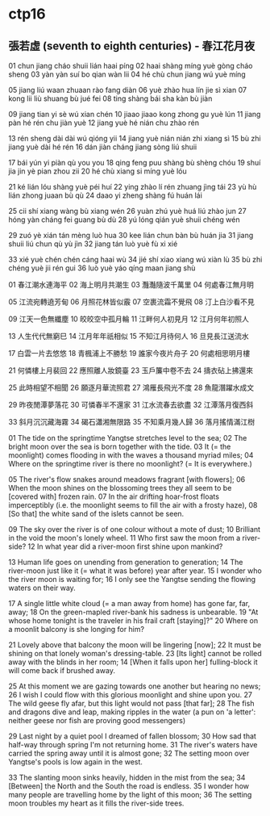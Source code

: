 # ctp16
## 張若虛 (seventh to eighth centuries) - 春江花月夜

01 chun jiang cháo shuii lián haai píng
02 haai shàng míng yuè gòng cháo sheng
03 yàn yàn suí bo qian wàn lii
04 hé chù chun jiang wú yuè míng

05 jiang liú waan zhuaan rào fang diàn
06 yuè zhào hua lín jie sì xian
07 kong lii liù shuang bù jué fei
08 ting shàng bái sha kàn bù jiàn

09 jiang tian yi sè wú xian chén
10 jiaao jiaao kong zhong gu yuè lún
11 jiang pàn hé rén chu jiàn yuè
12 jiang yuè hé nián chu zhào rén

13 rén sheng dài dài wú qióng yii
14 jiang yuè nián nián zhi xiang sì
15 bù zhi jiang yuè dài hé rén
16 dán jiàn cháng jiang sòng liú shuii

17 bái yún yi piàn qù you you
18 qing feng puu shàng bù shèng chóu
19 shuí jia jin yè pian zhou zii
20 hé chù xiang si míng yuè lóu

21 ké lián lóu shàng yuè péi huí
22 ying zhào lí rén zhuang jìng tái
23 yù hù lián zhong juaan bù qù
24 daao yi zheng shàng fú huán lái

25 cii shí xiang wàng bù xiang wén
26 yuàn zhú yuè huá liú zhào jun
27 hóng yàn cháng fei guang bù dù
28 yú lóng qián yuè shuii chéng wén

29 zuó yè xián tán mèng luò hua
30 kee lián chun bàn bù huán jia
31 jiang shuii liú chun qù yù jìn
32 jiang tán luò yuè fù xi xié

33 xié yuè chén chén cáng haai wù
34 jié shí xiao xiang wú xiàn lù
35 bù zhi chéng yuè jii rén gui
36 luò yuè yáo qíng maan jiang shù

01 春江潮水連海平
02 海上明月共潮生
03 灩灎隨波千萬里
04 何處春江無月明

05 江流宛轉遶芳甸
06 月照花林皆似霰
07 空裹流霜不覺飛
08 汀上白沙看不見

09 江天一色無纖塵
10 皎皎空中孤月輪
11 江畔何人初見月
12 江月何年初照人

13 人生代代無窮巳
14 江月年年祇相似
15 不知江月待何人
16 旦見長江送流水

17 白雲一片去悠悠
18 青楓浦上不勝愁
19 誰家今夜片舟子
20 何處相思明月樓

21 何憐樓上月裴回
22 應照離人妝鏡臺
23 玉戶簾中卷不去
24 擣衣砧上拂還來

25 此時相望不相聞
26 願逐月華流照君
27 鴻雁長飛光不度
28 魚龍潛躍水成文

29 昨夜閒潭夢落花
30 可憐春半不還家
31 江水流春去欲盡
32 江潭落月復西斜

33 斜月沉沉藏海霧
34 碣石瀟湘無限路
35 不知乘月幾人歸
36 落月搖情滿江𣗳

01 The tide on the springtime Yangtse stretches level to the sea;
02 The bright moon over the sea is born together with the tide.
03 It (= the moonlight) comes flooding in with the waves a thousand myriad miles;
04 Where on the springtime river is there no moonlight? (= It is everywhere.)

05 The river's flow snakes around meadows fragrant [with flowers];
06 When the moon shines on the blossoming trees they all seem to be [covered with] frozen rain.
07 In the air drifting hoar-frost floats imperceptibly (i.e. the moonlight seems to fill the air with a frosty haze),
08 [So that] the white sand of the islets cannot be seen.

09 The sky over the river is of one colour without a mote of dust;
10 Brilliant in the void the moon's lonely wheel.
11 Who first saw the moon from a river-side?
12 In what year did a river-moon first shine upon mankind?

13 Human life goes on unending from generation to generation;
14 The river-moon just like it (= what it was before) year after year.
15 I wonder who the river moon is waiting for;
16 I only see the Yangtse sending the flowing waters on their way.

17 A single little white cloud (= a man away from home) has gone far, far, away;
18 On the green-mapled river-bank his sadness is unbearable.
19 "At whose home tonight is the traveler in his frail craft [staying]?"
20 Where on a moonlit balcony is she longing for him?

21 Lovely above that balcony the moon will be lingering [now];
22 It must be shining on that lonely woman's dressing-table.
23 [Its light] cannot be rolled away with the blinds in her room;
14 [When it falls upon her] fulling-block it will come back if brushed away.

25 At this moment we are gazing towards one another but hearing no news;
26 I wish I could flow with this glorious moonlight and shine upon you.
27 The wild geese fly afar, but this light would not pass [that far];
28 The fish and dragons dive and leap, making ripples in the water (a pun on 'a letter': neither geese nor fish are proving good messengers)

29 Last night by a quiet pool I dreamed of fallen blossom;
30 How sad that half-way through spring I'm not returning home.
31 The river's waters have carried the spring away until it is almost gone;
32 The setting moon over Yangtse's pools is low again in the west.

33 The slanting moon sinks heavily, hidden in the mist from the sea;
34 [Between] the North and the South the road is endless.
35 I wonder how many people are travelling home by the light of this moon;
36 The setting moon troubles my heart as it fills the river-side trees.
